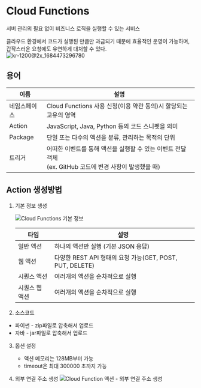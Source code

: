 # Cloud Functions 
서버 관리의 필요 없이 비즈니스 로직을 실행할 수 있는 서비스    

클라우드 환경에서 코드가 실행된 만큼만 과금되기 때문에 효율적인 운영이 가능하며, 갑작스러운 요청에도 유연하게 대처할 수 있다.  
![kr-1200@2x_1684473296780](https://github.com/chucoding/today-i-learned/assets/56211193/ab9fad46-5e75-48e7-9af0-fff3136b230e)

## 용어
|이름| 설명                                                                   |
|---|----------------------------------------------------------------------|
|네임스페이스| Cloud Functions 사용 신청(이용 약관 동의)시 할당되는 고유의 영역                         |
|Action| JavaScript, Java, Python 등의 코드 스니펫을 의미                               |
|Package| 단일 또는 다수의 액션을 분류, 관리하는 목적의 단위                                        |
|트리거| 어떠한 이벤트를 통해 액션을 실행할 수 있는 이벤트 전달 객체<br>(ex. GitHub 코드에 변경 사항이 발생했을 때) |

## Action 생성방법

1. 기본 정보 생성

    ![Cloud Functions 기본 정보](https://github.com/chucoding/today-i-learned/assets/56211193/7215aefd-6208-4ec2-abdd-8b4e57eb4989)  

    |타입|설명|
    |---|---|
    |일반 액션|하나의 액션만 실행 (기본 JSON 응답)|
    |웹 액션|다양한 REST API 형태의 요청 가능(GET, POST, PUT, DELETE)|
    |시퀀스 액션|여러개의 액션을 순차적으로 실행|
    |시퀀스 웹 액션|여러개의 액션을 순차적으로 실행|
 
2. 소스코드  
- 파이썬 - zip파일로 압축해서 업로드
- 자바 - jar파일로 압축해서 업로드

3. 옵션 설정
    - 액션 메모리는 128MB부터 가능
    - timeout은 최대 300000 초까지 가능 

4. 외부 연결 주소 생성
    ![Cloud Function 액션 - 외부 연결 주소 생성](https://github.com/chucoding/today-i-learned/assets/56211193/7b7c209f-5c93-4285-b1d1-a05dd4ad4734)